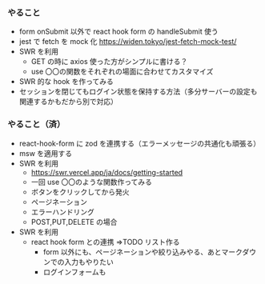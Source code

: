 ### やること

- form onSubmit 以外で react hook form の handleSubmit 使う
- jest で fetch を mock 化
  https://widen.tokyo/jest-fetch-mock-test/
- SWR を利用
  - GET の時に axios 使った方がシンプルに書ける？
  - use 〇〇の関数をそれぞれの場面に合わせてカスタマイズ
- SWR 的な hook を作ってみる
- セッションを閉じてもログイン状態を保持する方法（多分サーバーの設定も関連するかもだから別で対応）

### やること（済）

- react-hook-form に zod を連携する（エラーメッセージの共通化も頑張る）
- msw を適用する
- SWR を利用
  - https://swr.vercel.app/ja/docs/getting-started
  - 一回 use 〇〇のような関数作ってみる
  - ボタンをクリックしてから発火
  - ページネーション
  - エラーハンドリング
  - POST,PUT,DELETE の場合
- SWR を利用
  - react hook form との連携
    ⇒TODO リスト作る
    - form 以外にも、ページネーションや絞り込みやる、あとマークダウンでの入力もやりたい
    - ログインフォームも
